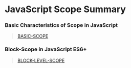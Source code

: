 # JavaScript Scope Summary

### Basic Characteristics of Scope in JavaScript

> [BASIC-SCOPE](https://github.com/Hugekyung/javascript-scope/tree/main/javascript-scope-basic)

### Block-Scope in JavaScript ES6+

> [BLOCK-LEVEL-SCOPE](https://github.com/Hugekyung/javascript-scope/tree/main/javascript-scope-es6)
